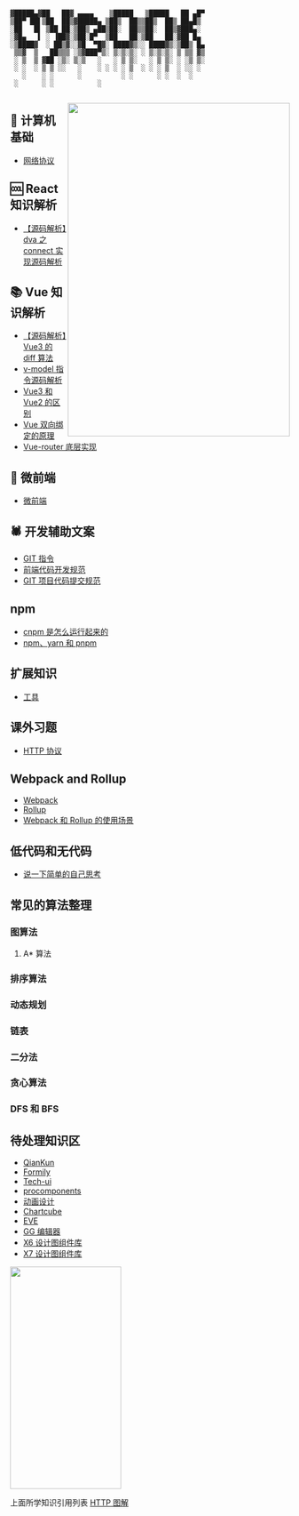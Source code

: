 ```

▓█████▄▓██   ██▓ ▄▄▄▄    ▒█████   ▒█████   ██ ▄█▀
▒██▀ ██▌▒██  ██▒▓█████▄ ▒██▒  ██▒▒██▒  ██▒ ██▄█▒ 
░██   █▌ ▒██ ██░▒██▒ ▄██▒██░  ██▒▒██░  ██▒▓███▄░ 
░▓█▄   ▌ ░ ▐██▓░▒██░█▀  ▒██   ██░▒██   ██░▓██ █▄ 
░▒████▓  ░ ██▒▓░░▓█  ▀█▓░ ████▓▒░░ ████▓▒░▒██▒ █▄
 ▒▒▓  ▒   ██▒▒▒ ░▒▓███▀▒░ ▒░▒░▒░ ░ ▒░▒░▒░ ▒ ▒▒ ▓▒
 ░ ▒  ▒ ▓██ ░▒░ ▒░▒   ░   ░ ▒ ▒░   ░ ▒ ▒░ ░ ░▒ ▒░
 ░ ░  ░ ▒ ▒ ░░   ░    ░ ░ ░ ░ ▒  ░ ░ ░ ▒  ░ ░░ ░ 
   ░    ░ ░      ░          ░ ░      ░ ░  ░  ░   
 ░      ░ ░           ░                          
     
```

<image src='http://d.paper.i4.cn/max/2017/03/20/14/1489990733158_705228.JPG' width='400' height='600' align=right />

## 🧮 计算机基础
- [网络协议](https://github.com/J-DuYa/DY-Book/issues/2)

## 🆒 React 知识解析
- [【源码解析】dva 之 connect 实现源码解析](https://github.com/J-DuYa/DY-Book/issues/8)

## 📚 Vue 知识解析
- [【源码解析】Vue3 的 diff 算法](https://github.com/J-DuYa/DY-Book/issues/21)
- [v-model 指令源码解析](https://github.com/J-DuYa/DY-Book/issues/22)  
- [Vue3 和 Vue2 的区别]()
- [Vue 双向绑定的原理]()
- [Vue-router 底层实现](https://github.com/J-DuYa/DY-Book/issues/25)

## 👖 微前端
- [微前端](https://github.com/J-DuYa/DY-Book/issues/23)

## 🕷️ 开发辅助文案
- [GIT 指令](https://github.com/J-DuYa/DY-Book/issues/1)
- [前端代码开发规范](https://github.com/J-DuYa/DY-Book/issues/3)
- [GIT 项目代码提交规范](https://github.com/J-DuYa/DY-Book/issues/4)

## npm
- [cnpm 是怎么运行起来的](https://github.com/J-DuYa/DY-Book/issues/9)
- [npm、yarn 和 pnpm]()

## 扩展知识
- [工具](https://github.com/J-DuYa/DY-Book/issues/6)

## 课外习题
- [HTTP 协议](https://github.com/J-DuYa/DY-Book/issues/7)

## Webpack and Rollup
- [Webpack](https://github.com/J-DuYa/DY-Book/issues/24)
- [Rollup]()
- [Webpack 和 Rollup 的使用场景]()

## 低代码和无代码
- [说一下简单的自己思考]()

## 常见的算法整理
### 图算法
1. A* 算法
### 排序算法
### 动态规划
### 链表
### 二分法
### 贪心算法
### DFS 和 BFS

## 待处理知识区
- [QianKun](https://qiankun.umijs.org/zh)
- [Formily](https://formilyjs.org/)
- [Tech-ui](https://hitu.alipay.com/designs/tech-ui/home)
- [procomponents](https://procomponents.ant.design/)
- [动画设计](https://motion.ant.design/index-cn)
- [Chartcube](https://chartcube.alipay.com/)
- [EVE](https://ava.antv.vision/zh)
- [GG 编辑器](https://ggeditor.com/zh-CN)
- [X6 设计图组件库](https://x6.antv.vision/zh)
- [X7 设计图组件库](https://x7.antv.vision/zh)

<img src='https://img2.doubanio.com/view/subject/s/public/s27283822.jpg' width='200px' height='400px' />

上面所学知识引用列表
[HTTP 图解](https://book.douban.com/subject/25863515/)
